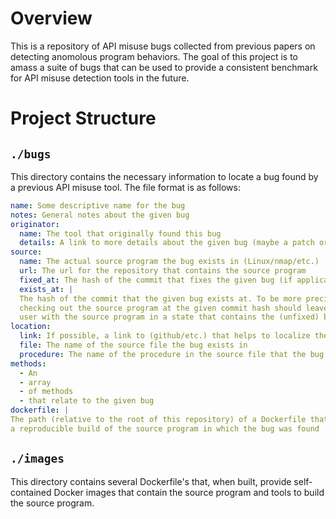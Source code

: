 # Overview

This is a repository of API misuse bugs collected from previous papers on 
detecting anomolous program behaviors. The goal of this project is to amass 
a suite of bugs that can be used to provide a consistent benchmark for API 
misuse detection tools in the future.

# Project Structure 

## `./bugs`

This directory contains the necessary information to locate a bug found 
by a previous API misuse tool. The file format is as follows:

```yaml
name: Some descriptive name for the bug 
notes: General notes about the given bug
originator: 
  name: The tool that originally found this bug 
  details: A link to more details about the given bug (maybe a patch or CVE)
source:
  name: The actual source program the bug exists in (Linux/nmap/etc.)
  url: The url for the repository that contains the source program
  fixed_at: The hash of the commit that fixes the given bug (if applicable)
  exists_at: | 
  The hash of the commit that the given bug exists at. To be more precise, 
  checking out the source program at the given commit hash should leave the
  user with the source program in a state that contains the (unfixed) bug.
location:
  link: If possible, a link to (github/etc.) that helps to localize the bug
  file: The name of the source file the bug exists in 
  procedure: The name of the procedure in the source file that the bug is in
methods:
  - An 
  - array
  - of methods 
  - that relate to the given bug 
dockerfile: |
The path (relative to the root of this repository) of a Dockerfile that contains
a reproducible build of the source program in which the bug was found
```

## `./images`

This directory contains several Dockerfile's that, when built, provide 
self-contained Docker images that contain the source program and tools to 
build the source program.

